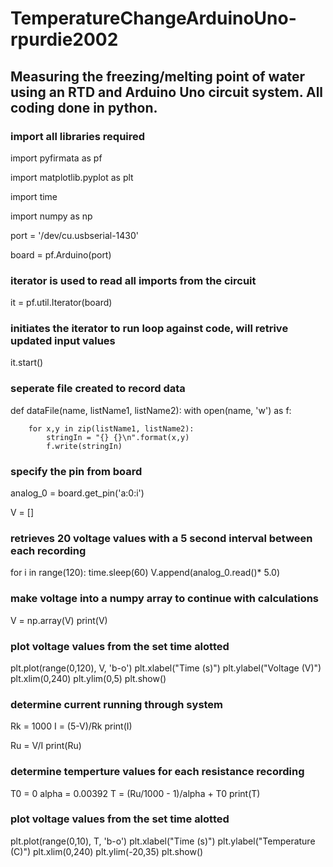 # TemperatureChangeArduinoUno-rpurdie2002
## Measuring the freezing/melting point of water using an RTD and Arduino Uno circuit system. All coding done in python. 

### import all libraries required

import pyfirmata as pf

import matplotlib.pyplot as plt

import time

import numpy as np

port = '/dev/cu.usbserial-1430'

board = pf.Arduino(port)

### iterator is used to read all imports from the circuit

it = pf.util.Iterator(board)

### initiates the iterator to run loop against code, will retrive updated input values

it.start()

### seperate file created to record data
def dataFile(name, listName1, listName2):
    with open(name, 'w') as f:

        for x,y in zip(listName1, listName2):
            stringIn = "{} {}\n".format(x,y)
            f.write(stringIn)
            
### specify the pin from board

analog_0 = board.get_pin('a:0:i')

V = []

### retrieves 20 voltage values with a 5 second interval between each recording

for i in range(120):
    time.sleep(60)
    V.append(analog_0.read()* 5.0)
    
### make voltage into a numpy array to continue with calculations

V = np.array(V)
print(V)

### plot voltage values from the set time alotted

plt.plot(range(0,120), V, 'b-o')
plt.xlabel("Time (s)")
plt.ylabel("Voltage (V)")
plt.xlim(0,240)
plt.ylim(0,5)
plt.show()

### determine current running through system

Rk = 1000
I = (5-V)/Rk
print(I)

Ru = V/I
print(Ru)

### determine temperture values for each resistance recording

T0 = 0
alpha = 0.00392
T = (Ru/1000 - 1)/alpha + T0
print(T)

### plot voltage values from the set time alotted
plt.plot(range(0,10), T, 'b-o')
plt.xlabel("Time (s)")
plt.ylabel("Temperature (C)")
plt.xlim(0,240)
plt.ylim(-20,35)
plt.show()
